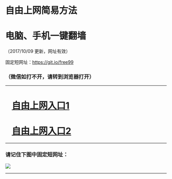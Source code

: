 ﻿# 自由上网简易方法

# 电脑、手机一键翻墙

（2017/10/09 更新，网址有效）

固定短网址：https://git.io/free99

### （微信如打不开，请转到浏览器打开）


***





# &nbsp;&nbsp; <a href="http://ft2768911753.fwq-tz-1001.info/fwqtz01.html?t=100900114786 " target="_blank">自由上网入口1</a>
# &nbsp;&nbsp; <a href="http://ft3020115576.fwq-tz-1002.info/fwqtz02.html?t=10090013581 " target="_blank">自由上网入口2</a>
***

### 请记住下图中固定短网址：

<img src="https://s3-us-west-2.amazonaws.com/fwq-1001/yjfq-20170905okok.png" /> 


***

